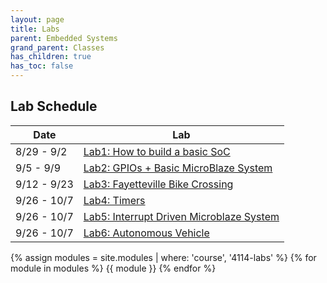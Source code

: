 ```yaml
---
layout: page
title: Labs
parent: Embedded Systems
grand_parent: Classes
has_children: true
has_toc: false
---
```


## Lab Schedule

| Date        | Lab                                                |
| ----------- | -------------------------------------------------- |
| 8/29 - 9/2  | [Lab1: How to build a basic SoC](./lab1)           |
| 9/5  - 9/9  | [Lab2: GPIOs + Basic MicroBlaze System](./lab2)    |
| 9/12 - 9/23 | [Lab3: Fayetteville Bike Crossing](./lab3)         |
| 9/26 - 10/7 | [Lab4: Timers](./lab4)                             |
| 9/26 - 10/7 | [Lab5: Interrupt Driven Microblaze System](./lab5) |
| 9/26 - 10/7 | [Lab6: Autonomous Vehicle](./lab6)                 |


{% assign modules = site.modules | where: 'course', '4114-labs' %}
{% for module in modules %}
{{ module }}
{% endfor %}
